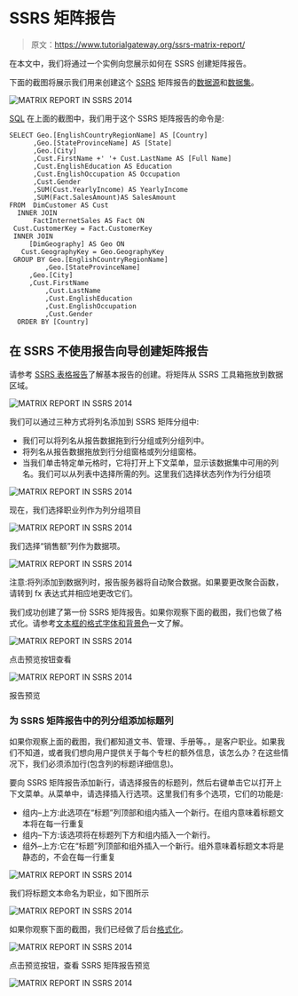 # SSRS 矩阵报告

> 原文：<https://www.tutorialgateway.org/ssrs-matrix-report/>

在本文中，我们将通过一个实例向您展示如何在 SSRS 创建矩阵报告。

下面的截图将展示我们用来创建这个 [SSRS](https://www.tutorialgateway.org/ssrs/) 矩阵报告的[数据源](https://www.tutorialgateway.org/ssrs-shared-data-source/)和[数据集](https://www.tutorialgateway.org/shared-dataset-in-ssrs/)。

![MATRIX REPORT IN SSRS 2014](img/1e3e0c77b420659303c48737a25a381e.png)

[SQL](https://www.tutorialgateway.org/sql/) 在上面的截图中，我们用于这个 SSRS 矩阵报告的命令是:

```
SELECT Geo.[EnglishCountryRegionName] AS [Country]
      ,Geo.[StateProvinceName] AS [State]
      ,Geo.[City]
      ,Cust.FirstName +' '+ Cust.LastName AS [Full Name]  
      ,Cust.EnglishEducation AS Education 
      ,Cust.EnglishOccupation AS Occupation
      ,Cust.Gender
      ,SUM(Cust.YearlyIncome) AS YearlyIncome
      ,SUM(Fact.SalesAmount)AS SalesAmount 
FROM  DimCustomer AS Cust
  INNER JOIN
      FactInternetSales AS Fact ON 
 Cust.CustomerKey = Fact.CustomerKey
 INNER JOIN
     [DimGeography] AS Geo ON
   Cust.GeographyKey = Geo.GeographyKey
 GROUP BY Geo.[EnglishCountryRegionName]
         ,Geo.[StateProvinceName] 
	 ,Geo.[City]
	 ,Cust.FirstName
         ,Cust.LastName  
         ,Cust.EnglishEducation 
         ,Cust.EnglishOccupation 
         ,Cust.Gender
  ORDER BY [Country]
```

## 在 SSRS 不使用报告向导创建矩阵报告

请参考 [SSRS 表格报告](https://www.tutorialgateway.org/ssrs-table-report/)了解基本报告的创建。将矩阵从 SSRS 工具箱拖放到数据区域。

![MATRIX REPORT IN SSRS 2014](img/dd65550cb06eb8347736b59110adb53e.png)

我们可以通过三种方式将列名添加到 SSRS 矩阵分组中:

*   我们可以将列名从报告数据拖到行分组或列分组列中。
*   将列名从报告数据拖放到行分组窗格或列分组窗格。
*   当我们单击特定单元格时，它将打开上下文菜单，显示该数据集中可用的列名。我们可以从列表中选择所需的列。这里我们选择状态列作为行分组项

![MATRIX REPORT IN SSRS 2014](img/52208e220145557d3159b065ed345b3f.png)

现在，我们选择职业列作为列分组项目

![MATRIX REPORT IN SSRS 2014](img/48895917f5f915aa957516b452a80f26.png)

我们选择“销售额”列作为数据项。

![MATRIX REPORT IN SSRS 2014](img/16f671528918e683290282cc1f817463.png)

注意:将列添加到数据列时，报告服务器将自动聚合数据。如果要更改聚合函数，请转到 fx 表达式并相应地更改它们。

我们成功创建了第一份 SSRS 矩阵报告。如果你观察下面的截图，我们也做了格式化。请参考[文本框的格式字体和背景色](https://www.tutorialgateway.org/format-fonts-and-background-of-a-textbox-in-ssrs/)一文了解。

![MATRIX REPORT IN SSRS 2014](img/34933ae253264948eda054e28279751e.png)

点击预览按钮查看

![MATRIX REPORT IN SSRS 2014](img/1489a35855e545f24e32312078111206.png)

报告预览

### 为 SSRS 矩阵报告中的列分组添加标题列

如果你观察上面的截图，我们都知道文书、管理、手册等。，是客户职业。如果我们不知道，或者我们想向用户提供关于每个专栏的额外信息，该怎么办？在这些情况下，我们必须添加行(包含列的标题详细信息)。

要向 SSRS 矩阵报告添加新行，请选择报告的标题列，然后右键单击它以打开上下文菜单。从菜单中，请选择插入行选项。这里我们有多个选项，它们的功能是:

*   组内–上方:此选项在“标题”列顶部和组内插入一个新行。在组内意味着标题文本将在每一行重复
*   组内–下方:该选项将在标题列下方和组内插入一个新行。
*   组外–上方:它在“标题”列顶部和组外插入一个新行。组外意味着标题文本将是静态的，不会在每一行重复

![MATRIX REPORT IN SSRS 2014](img/c5e04d2bccbbcd5f3a81819aa2febdce.png)

我们将标题文本命名为职业，如下图所示

![MATRIX REPORT IN SSRS 2014](img/8a8015a709d13c16a4d6aa59efffab17.png)

如果你观察下面的截图，我们已经做了后台[格式化](https://www.tutorialgateway.org/format-fonts-and-background-of-a-textbox-in-ssrs/)。

![MATRIX REPORT IN SSRS 2014](img/a59476e651e95f8bb4c80f75ae527c47.png)

点击预览按钮，查看 SSRS 矩阵报告预览

![MATRIX REPORT IN SSRS 2014](img/bcc638b8952dea3f9c75db178dad966b.png)